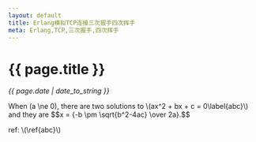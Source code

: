 ```yaml
---
layout: default
title: Erlang模拟TCP连接三次握手四次挥手
meta: Erlang,TCP,三次握手,四次挥手
---
```

# {{ page.title }}
*{{ page.date | date_to_string }}*      

When \(a \ne 0\), there are two solutions to \\(ax\^2 + bx + c = 0\label{abc}\\) and they are
\$\$x = {-b \pm \sqrt{b\^2-4ac} \over 2a}.\$\$

   
ref: \\(\ref{abc}\\)


